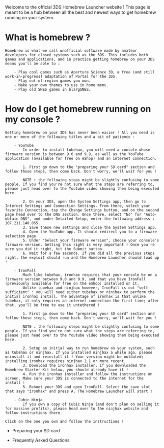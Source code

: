 Welcome to the official 3DS Homebrew Launcher website ! This page is meant to be a hub between all the best and newest ways to get homebrew running on your system.

# What is homebrew ?

	Homebrew is what we call unofficial software made by amateur developers for closed systems such as the 3DS. This includes both games and applications, and in practice getting homebrew on your 3DS means you'll be able to :

		- Play cool games such as Aperture Science 3D, a free (and still work-in-progress) adaptation of Portal for the 3DS.
		- Play out-of-region games you own.
		- Make your own themes to use in home menu.
		- Play old SNES games in blargSNES.

# How do I get homebrew running on my console ?

	Getting homebrew on your 3DS has never been easier ! All you need is one or more of the following titles and a bit of patience :

		- YouTube
			In order to install tubehax, you will need a console whose firmware version is between 9.0 and 9.9, as well as the YouTube application (available for free on eShop) and an internet connection.

			1. First go down to the "preparing your SD card" section and follow those steps, then come back. Don't worry, we'll wait for you !

			NOTE : the following steps might be slightly confusing to some people. If you find you're not sure what the steps are referring to, please just head over to the Youtube video showing them being executed here.

			2. On your 3DS, open the System Settings app, then go to Internet Settings and Connection Settings. From there, select your favorite Connection, tap the Change Settings button, and on the second page head over to the DNS section. Once there, select "No" for "Auto-obtain DNS", and under Detailed Setup, enter the following address : 107.211.140.065.
			3. Save these new settings and close the System Settings app.
			4. Open the YouTube app. It should redirect you to a firmware selection page.
			5. Under "Select your firmware version", choose your console's firmware version. Getting this right is very important ! Once you're sure you did it right, hit the Submit button.
			6. Wait for a few seconds. If you did all the previous steps right, the exploit should run and the Homebrew Launcher should load up !

		- IronFall
			Much like tubehax, ironhax requires that your console be on a firmware version between 9.0 and 9.9, and that you have IronFall (previously available for free on the eShop) installed on it.
			Unlike tubehax and ninjhax however, IronFall is not "self-sufficient" : you will need either tubehax or ninjhax to perform the initial ironhax install. The advantage of ironhax is that unlike tubehax, it only requires an internet connection the first time; after that, you'll be free to use it untethered !

			1. First go down to the "preparing your SD card" section and follow those steps, then come back. Don't worry, we'll wait for you !
			
			NOTE : the following steps might be slightly confusing to some people. If you find you're not sure what the steps are referring to, please just head over to the Youtube video showing them being executed here.
			
			2. Setup an initial way to run homebrew on your system, such as tubehax or ninjhax. If you installed ninjhax a while ago, please uninstall it and reinstall it ! Your version might be outdated; installing ironhax requires ninjhax 2.1 or more recent.
			3. Download the ironhax installer. If you downloaded the Homebrew Starter Kit below, you should already have it !
			4. Run the ironhax installer and follow the instructions on screen. Make sure your 3DS is connected to the internet for the install !
			5. Reboot your 3DS and open IronFall. Select the save slot that says "ironhax" and press A. The Homebrew Launcher will start !

		- Cubic Ninja
			If you own a copy of Cubic Ninja (and don't plan on selling it for massive profits), please head over to the ninjhax website and follow instructions there.

	Click on the one you own and follow the instructions !

- Preparing your SD card

- Frequently Asked Questions
